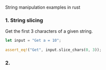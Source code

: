 String manipulation examples in rust

### 1. String slicing

Get the first 3 characters of a given string.

```rust
let input = "Get a = 10";
    
assert_eq!("Get", input.slice_chars(0, 3));
```

### 2. 
